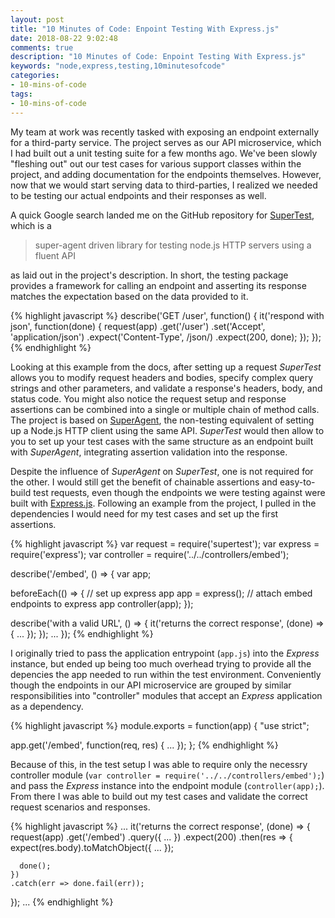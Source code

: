 ```yaml
---
layout: post
title: "10 Minutes of Code: Enpoint Testing With Express.js"
date: 2018-08-22 9:02:48
comments: true
description: "10 Minutes of Code: Enpoint Testing With Express.js"
keywords: "node,express,testing,10minutesofcode"
categories:
- 10-mins-of-code
tags:
- 10-mins-of-code
---
```


My team at work was recently tasked with exposing an endpoint externally for a third-party service. The project serves as our
API microservice, which I had built out a unit testing suite for a few months ago. We've been slowly "fleshing out" out our test cases
for various support classes within the project, and adding documentation for the endpoints themselves. However, now that we would start serving data to third-parties, I realized we needed to be testing our actual endpoints and their responses as well.

A quick Google search landed me on the GitHub repository for [SuperTest](https://github.com/visionmedia/supertest), which is a

<blockquote>
super-agent driven library for testing node.js HTTP servers using a fluent API
</blockquote>

as laid out in the project's description. In short, the testing package provides a framework for calling an endpoint and asserting its response matches the expectation based on the data provided to it.

{% highlight javascript %}
  describe('GET /user', function() {
    it('respond with json', function(done) {
      request(app)
        .get('/user')
        .set('Accept', 'application/json')
        .expect('Content-Type', /json/)
        .expect(200, done);
    });
  });
{% endhighlight %}

Looking at this example from the docs, after setting up a request *SuperTest* allows you to modify request headers and bodies, specify complex query strings and other parameters, and validate a response's headers, body, and status code. You might also notice the request setup and response assertions can be combined into a single or multiple chain of method calls. The project is based on [SuperAgent](https://github.com/visionmedia/superagent), the non-testing equivalent of setting up a Node.js HTTP client using the same API. *SuperTest* would then allow to you to set up your test cases with the same structure as an endpoint built with *SuperAgent*, integrating assertion validation into the response.

Despite the influence of *SuperAgent* on *SuperTest*, one is not required for the other. I would still get the benefit of chainable assertions and easy-to-build test requests, even though the endpoints we were testing against were built with [Express.js](https://expressjs.com/). Following an example from the project, I pulled in the dependencies I would need for my test cases and set up the first assertions.

{% highlight javascript %}
var request = require('supertest');
var express = require('express');
var controller = require('../../controllers/embed');

describe('/embed', () => {
  var app;

  beforeEach(() => {
    // set up express app
    app = express();
    // attach embed endpoints to express app
    controller(app);
  });

  describe('with a valid URL', () => {
    it('returns the correct response', (done) => {
      ...
    });
  });
  ...
});
{% endhighlight %}

I originally tried to pass the application entrypoint (`app.js`) into the *Express* instance, but ended up being too much overhead trying to provide all the depencies the app needed to run within the test environment. Conveniently though the endpoints in our API microservice are grouped by similar responsibilities into "controller" modules that accept an *Express* application as a dependency.

{% highlight javascript %}
module.exports = function(app) {
  "use strict";

  app.get('/embed', function(req, res) {
    ...
  });
};
{% endhighlight %}

Because of this, in the test setup I was able to require only the necessry controller module (`var controller = require('../../controllers/embed');`) and pass the *Express* instance into the endpoint module (`controller(app);`). From there I was able to build out my test cases and validate the correct request scenarios and responses.

{% highlight javascript %}
...
it('returns the correct response', (done) => {
  request(app)
    .get('/embed')
    .query({ ... })
    .expect(200)
    .then(res => {
      expect(res.body).toMatchObject({
        ...
      });

      done();
    })
    .catch(err => done.fail(err));
});
...
{% endhighlight %}